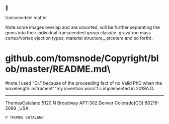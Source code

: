 🌌


transcendeel matter




Note:some images overlap and are unsorted, will be
further separating the gems into their individual 
transcendeel group class(ie. gravatron mass cortex/vortex ejection types,
material structure,.,etcetera and so forth).


# github.com/tomsnode/Copyright/blob/master/README.md\

#note,I used "Dr." because of the proceeding fact of no Valid PhD when the wavelength instrument""my invention wasn't s implemented in 2019A.D. 

--------------
ThomasCatalano
5120 N Broadway APT:302
Denver Colorado(CO) 80216-2099 _USA

    © THOMAS CATALANO

